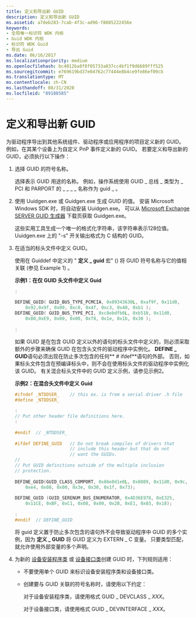 ```yaml
---
title: 定义和导出新 GUID
description: 定义和导出新 GUID
ms.assetid: a7deb283-7cab-4f3c-ad96-f8085222456e
keywords:
- 全局唯一标识符 WDK 内核
- Guid WDK 内核
- 标识符 WDK Guid
- 导出 Guid
ms.date: 06/16/2017
ms.localizationpriority: medium
ms.openlocfilehash: bc4012ba8f0f05733a037cc4bf1f9d6689fff525
ms.sourcegitcommit: e769619bd37e04762c77444e8b4ce9fe86ef09cb
ms.translationtype: MT
ms.contentlocale: zh-CN
ms.lasthandoff: 08/31/2020
ms.locfileid: "89188585"
---
```

# <a name="defining-and-exporting-new-guids"></a>定义和导出新 GUID





为驱动程序导出到其他系统组件、驱动程序或应用程序的项目定义新的 GUID。 例如，在其某个设备上为自定义 PnP 事件定义新的 GUID。 若要定义和导出新的 GUID，必须执行以下操作：

1.  选择 GUID 的符号名称。

    选择表示 GUID 用途的名称。 例如，操作系统使用 GUID \_ 总线 \_ 类型为 \_ PCI 和 PARPORT 的 \_ \_ \_ \_ 名称作为 guid \_ 。

2.  使用 Uuidgen.exe 或 Guidgen.exe 生成 GUID 的值。 安装 Microsoft Windows SDK 时，将自动安装 Uuidgen.exe。 可以从 [Microsoft Exchange SERVER GUID 生成器](https://go.microsoft.com/fwlink/p/?linkid=121586) 下载页获取 Guidgen.exe。

    这些实用工具生成一个唯一的格式化字符串，该字符串表示128位值。 Uuidgen.exe 上的 "-s" 开关输出格式为 C 结构的 GUID。

3.  在适当的标头文件中定义 GUID。

    使用在 Guiddef 中定义的 " **定义 \_ guid** 宏" () 将 GUID 符号名称与它的值相关联 (参见 Example 1) 。

    **示例1：在仅 GUID 头文件中定义 Guid**

    ```cpp
    :
     
    DEFINE_GUID( GUID_BUS_TYPE_PCMCIA, 0x09343630L, 0xaf9f, 0x11d0, 
        0x92,0x9f, 0x00, 0xc0, 0x4f, 0xc3, 0x40, 0xb1 );
    DEFINE_GUID( GUID_BUS_TYPE_PCI, 0xc8ebdfb0L, 0xb510, 0x11d0, 
        0x80,0xE9, 0x00, 0x00, 0xf8, 0x1e, 0x1b, 0x30 );
     
    :
    ```

    如果 GUID 是在包含 GUID 定义以外的语句的标头文件中定义的，则必须采取额外的步骤来确保 GUID 在包含头文件的驱动程序中实例化。 **DEFINE \_ GUID**语句必须出现在防止多次包含的任何** \# ifdef**语句的外部。 否则，如果标头文件包含在预编译标头中，则不会在使用标头文件的驱动程序中实例化该 GUID。 有关混合标头文件中的 GUID 定义示例，请参见示例2。

    **示例2：在混合头文件中定义 Guid**

    ```cpp
    #ifndef _NTDDSER_    // this ex. is from a serial driver .h file
    #define _NTDDSER_
     
    :
    // Put other header file definitions here.
    :
     
    #endif  // _NTDDSER_
     
    #ifdef DEFINE_GUID   // Do not break compiles of drivers that 
                         // include this header but that do not
                         // want the GUIDs.
    //
    // Put GUID definitions outside of the multiple inclusion 
    // protection.
     
    DEFINE_GUID(GUID_CLASS_COMPORT, 0x86e0d1e0L, 0x8089, 0x11d0, 0x9c,
        0xe4, 0x08, 0x00, 0x3e, 0x30, 0x1f, 0x73);
     
    DEFINE_GUID (GUID_SERENUM_BUS_ENUMERATOR, 0x4D36E978, 0xE325, 
        0x11CE, 0xBF, 0xC1, 0x08, 0x00, 0x2B, 0xE1, 0x03, 0x18);
     
    :
    #endif  // DEFINE_GUID
    ```

    将 guid 定义置于防止多次包含的语句外不会导致驱动程序中 GUID 的多个实例，因为 **定义 \_ GUID** 将 GUID 定义为 EXTERN \_ C 变量。 只要类型匹配，就允许使用外部变量的多个声明。

4.  为新的 [设备安装程序类](../install/overview-of-device-setup-classes.md) 或 [设备接口类](../install/overview-of-device-interface-classes.md)创建 GUID 时，下列规则适用：
    -   不要使用单个 GUID 来标识设备安装程序类和设备接口类。

    -   创建要与 GUID 关联的符号名称时，请使用以下约定：

        对于设备安装程序类，请使用格式 GUID \_ DEVCLASS \_ *XXX*。

        对于设备接口类，请使用格式 GUID \_ DEVINTERFACE \_ *XXX*。

 

